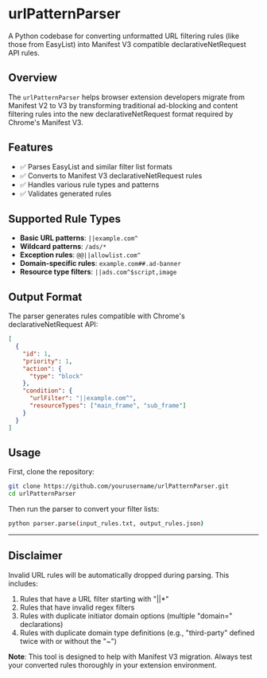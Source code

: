 # urlPatternParser

A Python codebase for converting unformatted URL filtering rules (like those from EasyList) into Manifest V3 compatible declarativeNetRequest API rules.

## Overview

The `urlPatternParser` helps browser extension developers migrate from Manifest V2 to V3 by transforming traditional ad-blocking and content filtering rules into the new declarativeNetRequest format required by Chrome's Manifest V3.

## Features

- ✅ Parses EasyList and similar filter list formats
- ✅ Converts to Manifest V3 declarativeNetRequest rules
- ✅ Handles various rule types and patterns
- ✅ Validates generated rules

## Supported Rule Types

- **Basic URL patterns**: `||example.com^`
- **Wildcard patterns**: `/ads/*`
- **Exception rules**: `@@||allowlist.com^`
- **Domain-specific rules**: `example.com##.ad-banner`
- **Resource type filters**: `||ads.com^$script,image`

## Output Format

The parser generates rules compatible with Chrome's declarativeNetRequest API:

```json
[
  {
    "id": 1,
    "priority": 1,
    "action": {
      "type": "block"
    },
    "condition": {
      "urlFilter": "||example.com^",
      "resourceTypes": ["main_frame", "sub_frame"]
    }
  }
]
```

## Usage

First, clone the repository:

```bash
git clone https://github.com/yourusername/urlPatternParser.git
cd urlPatternParser
```

Then run the parser to convert your filter lists:

```bash
python parser.parse(input_rules.txt, output_rules.json)
```

---

## Disclaimer

Invalid URL rules will be automatically dropped during parsing. This includes:

1. Rules that have a URL filter starting with "||*"
2. Rules that have invalid regex filters
3. Rules with duplicate initiator domain options (multiple "domain=" declarations)
4. Rules with duplicate domain type definitions (e.g., "third-party" defined twice with or without the "~")

**Note**: This tool is designed to help with Manifest V3 migration. Always test your converted rules thoroughly in your extension environment.